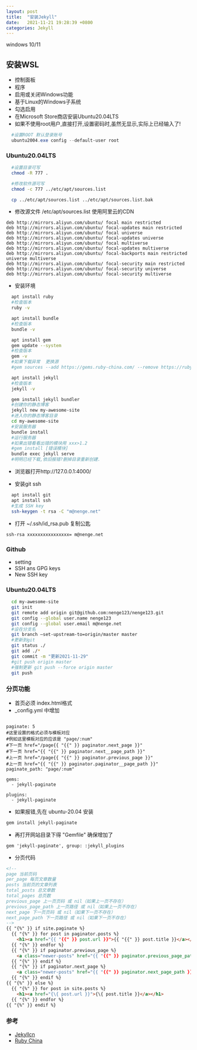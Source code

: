 ```yaml
---
layout: post
title:  "安装Jekyll"
date:   2021-11-21 19:28:39 +0800
categories: Jekyll
---
```

windows 10/11

## 安装WSL
- 控制面板
- 程序
- 启用或关闭Windows功能
- 基于Linux的Windows子系统
- 勾选启用
- 在Microsoft Store商店安装Ubuntu20.04LTS
- 如果不使用root用户,直接打开,设置密码时,虽然无显示,实际上已经输入了!

```powershell
  #设置ROOT 默认登录账号
  ubuntu2004.exe config --default-user root
```

### Ubuntu20.04LTS

```bash
  #设置目录可写
  chmod -R 777 .

  #修改软件源可写
  chmod -c 777 ../etc/apt/sources.list

  cp ../etc/apt/sources.list ../etc/apt/sources.list.bak
```
- 修改源文件 /etc/apt/sources.list 使用阿里云的CDN

```text
deb http://mirrors.aliyun.com/ubuntu/ focal main restricted
deb http://mirrors.aliyun.com/ubuntu/ focal-updates main restricted
deb http://mirrors.aliyun.com/ubuntu/ focal universe
deb http://mirrors.aliyun.com/ubuntu/ focal-updates universe
deb http://mirrors.aliyun.com/ubuntu/ focal multiverse
deb http://mirrors.aliyun.com/ubuntu/ focal-updates multiverse
deb http://mirrors.aliyun.com/ubuntu/ focal-backports main restricted universe multiverse
deb http://mirrors.aliyun.com/ubuntu/ focal-security main restricted
deb http://mirrors.aliyun.com/ubuntu/ focal-security universe
deb http://mirrors.aliyun.com/ubuntu/ focal-security multiverse
```

- 安装环境

```bash
  apt install ruby
  #检查版本
  ruby -v

  apt install bundle
  #检查版本
  bundle -v

  apt install gem
  gem update --system
  #检查版本
  gem -v
  #如果下载异常  更换源
  #gem sources --add https://gems.ruby-china.com/ --remove https://rubygems.org/

  apt install jekyll
  #检查版本
  jekyll -v

  gem install jekyll bundler
  #创建你的静态博客
  jekyll new my-awesome-site
  #进入你的静态博客目录
  cd my-awesome-site
  #安装服务器
  bundle install
  #运行服务器
  #如果出错看看出错的模块用 xxx>1.2
  #gem install [错误模块]
  bundle exec jekyll serve
  #明明已经下载,依旧报错?删掉目录重新创建.
```
- 浏览器打开http://127.0.0.1:4000/

- 安装git ssh

```bash
  apt install git
  apt install ssh
  #生成 SSH key
  ssh-keygen -t rsa -C "m@nenge.net"
```
- 打开 ~/.ssh/id_rsa.pub 复制公匙

```text
ssh-rsa xxxxxxxxxxxxxxxx= m@nenge.net
```
### Github
- setting
- SSH ans GPG keys
- New SSH key

### Ubuntu20.04LTS

```bash
  cd my-awesome-site
  git init
  git remote add origin git@github.com:nenge123/nenge123.git
  git config --global user.name nenge123
  git config --global user.email m@nenge.net
  #设在分支名
  git branch –set-upstream-to=origin/master master
  #更新到git
  git status ./
  git add ./*
  git commit -m "更新2021-11-29"
  #git push origin master
  #强制更新 git push --force origin master
  git push

```

### 分页功能
- 首页必须 index.html格式
- _config.yml 中增加

```text

paginate: 5
#这里设置的格式必须与模板对应
#例如这里模板对应的应该是 "page/:num"
#下一页 href="/page{{ "{{" }} paginator.next_page }}"
#下一页 href="{{ "{{" }} paginator.next__page_path }}"
#上一页 href="/page{{ "{{" }} paginator.previous_page }}"
#上一页 href="{{ "{{" }} paginator.paginator__page_path }}"
paginate_path: "page/:num"

gems:
  - jekyll-paginate

plugins:
  - jekyll-paginate

```
- 如果报错,先在 ubuntu-20.04 安装

```bash
gem install jekyll-paginate
```
- 再打开网站目录下得 "Gemfile" 确保增加了

```text
gem 'jekyll-paginate', group: :jekyll_plugins
```
- 分页代码

```html
<!--
page 当前页码
per_page 每页文章数量
posts 当前页的文章列表
total_posts 总文章数
total_pages 总页数
previous_page 上一页页码 或 nil（如果上一页不存在）
previous_page_path 上一页路径 或 nil（如果上一页不存在）
next_page 下一页页码 或 nil（如果下一页不存在）
next_page_path 下一页路径 或 nil（如果下一页不存在）
-->
{{ "{%" }} if site.paginate %}
  {{ "{%" }} for post in paginator.posts %}
    <h1><a href="{{ "{{" }} post.url }}">{{ "{{" }} post.title }}</a></h1>
  {{ "{%" }} endfor %}
  {{ "{%" }} if paginator.previous_page %}
    <a class="newer-posts" href="{{ "{{" }} paginator.previous_page_path }}"><i class="fa fa-chevron-left"></i> 上一页</a>
  {{ "{%" }} endif %}
  {{ "{%" }} if paginator.next_page %}
    <a class="newer-posts" href="{{ "{{" }} paginator.next_page_path }}"><i class="fa fa-chevron-left"></i> 上一页</a>
  {{ "{%" }} endif %}
{{ "{%" }} else %}
  {{ "{%" }} for post in site.posts %}
    <h1><a href="{\{ post.url }}">{\{ post.title }}</a></h1>
  {{ "{%" }} endfor %}
{{ "{%" }} endif %}

```



### 参考
- [Jekyllcn]
- [Ruby China]



[Ruby China]://gems.ruby-china.com/
[Jekyllcn]://jekyllcn.com/

